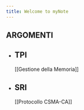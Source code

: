 ```yaml
---
title: Welcome to myNote
---
```

## **ARGOMENTI**

   - ## **TPI**
		[[Gestione della Memoria]]



   - ## **SRI**
		[[Protocollo CSMA-CA]]

